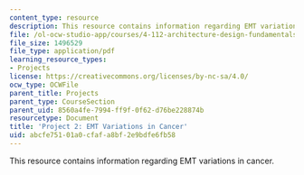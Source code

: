 ```yaml
---
content_type: resource
description: This resource contains information regarding EMT variations in cancer.
file: /ol-ocw-studio-app/courses/4-112-architecture-design-fundamentals-i-nano-machines-fall-2012/abcfe75101a0cfafa8bf2e9bdfe6fb58_MIT4_112F12_Doc_Ex2.pdf
file_size: 1496529
file_type: application/pdf
learning_resource_types:
- Projects
license: https://creativecommons.org/licenses/by-nc-sa/4.0/
ocw_type: OCWFile
parent_title: Projects
parent_type: CourseSection
parent_uid: 8560a4fe-7994-ff9f-0f62-d76be228874b
resourcetype: Document
title: 'Project 2: EMT Variations in Cancer'
uid: abcfe751-01a0-cfaf-a8bf-2e9bdfe6fb58
---
```

This resource contains information regarding EMT variations in cancer.